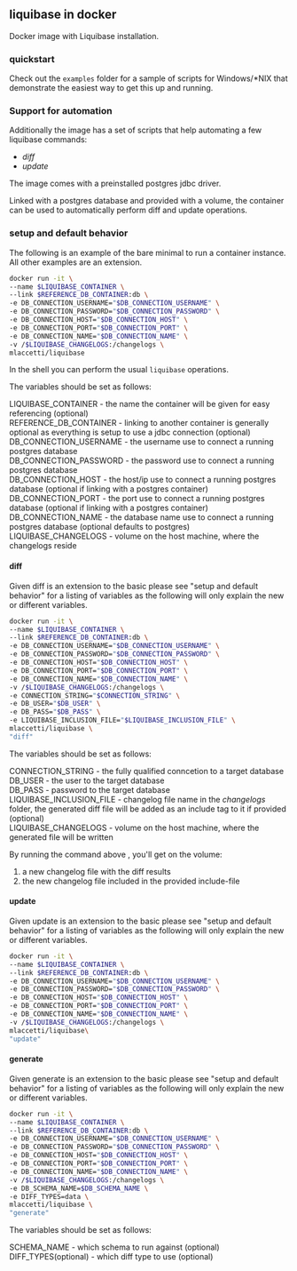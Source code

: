 ## liquibase in docker

Docker image with Liquibase installation.

### quickstart

Check out the `examples` folder for a sample of scripts for Windows/\*NIX that demonstrate the easiest way to get this up and running.

### Support for automation

Additionally the image has a set of scripts that help automating a few liquibase commands:
* _diff_
* _update_

The image comes with a preinstalled postgres jdbc driver.

Linked with a postgres database and provided with a volume, the container can be used
to automatically perform diff and update operations.

### setup and default behavior

The following is an example of the bare minimal to run a container instance. All other examples are an extension.

```bash
docker run -it \
--name $LIQUIBASE_CONTAINER \
--link $REFERENCE_DB_CONTAINER:db \
-e DB_CONNECTION_USERNAME="$DB_CONNECTION_USERNAME" \
-e DB_CONNECTION_PASSWORD="$DB_CONNECTION_PASSWORD" \
-e DB_CONNECTION_HOST="$DB_CONNECTION_HOST" \
-e DB_CONNECTION_PORT="$DB_CONNECTION_PORT" \
-e DB_CONNECTION_NAME="$DB_CONNECTION_NAME" \
-v /$LIQUIBASE_CHANGELOGS:/changelogs \
mlaccetti/liquibase
```

In the shell you can perform the usual `liquibase` operations.

The variables should be set as follows:

LIQUIBASE_CONTAINER - the name the container will be given for easy referencing (optional)  
REFERENCE_DB_CONTAINER - linking to another container is generally optional as everything is setup to use a jdbc connection (optional)  
DB_CONNECTION_USERNAME - the username use to connect a running postgres database  
DB_CONNECTION_PASSWORD - the password use to connect a running postgres database  
DB_CONNECTION_HOST - the host/ip use to connect a running postgres database (optional if linking with a postgres container)  
DB_CONNECTION_PORT - the port use to connect a running postgres database (optional if linking with a postgres container)  
DB_CONNECTION_NAME - the database name use to connect a running postgres database (optional defaults to postgres)  
LIQUIBASE_CHANGELOGS - volume on the host machine, where the changelogs reside  

#### diff

Given diff is an extension to the basic please see "setup and default behavior" for a listing of variables as the following will only explain the new or different variables.

```bash
docker run -it \
--name $LIQUIBASE_CONTAINER \
--link $REFERENCE_DB_CONTAINER:db \
-e DB_CONNECTION_USERNAME="$DB_CONNECTION_USERNAME" \
-e DB_CONNECTION_PASSWORD="$DB_CONNECTION_PASSWORD" \
-e DB_CONNECTION_HOST="$DB_CONNECTION_HOST" \
-e DB_CONNECTION_PORT="$DB_CONNECTION_PORT" \
-e DB_CONNECTION_NAME="$DB_CONNECTION_NAME" \
-v /$LIQUIBASE_CHANGELOGS:/changelogs \
-e CONNECTION_STRING="$CONNECTION_STRING" \
-e DB_USER="$DB_USER" \
-e DB_PASS="$DB_PASS" \
-e LIQUIBASE_INCLUSION_FILE="$LIQUIBASE_INCLUSION_FILE" \
mlaccetti/liquibase \
"diff"
```

The variables should be set as follows:

CONNECTION_STRING - the fully qualified conncetion to a target database  
DB_USER - the user to the target database  
DB_PASS - password to the target database  
LIQUIBASE_INCLUSION_FILE - changelog file name in the _changelogs_ folder, the generated diff file will be added as an include tag to it if provided (optional)  
LIQUIBASE_CHANGELOGS - volume on the host machine, where the generated file will be written  

By running the command above , you'll get on the volume:

1. a new changelog file with the diff results
2. the new changelog file included in the provided include-file


#### update

Given update is an extension to the basic please see "setup and default behavior" for a listing of variables as the following will only explain the new or different variables.

```bash
docker run -it \
--name $LIQUIBASE_CONTAINER \
--link $REFERENCE_DB_CONTAINER:db \
-e DB_CONNECTION_USERNAME="$DB_CONNECTION_USERNAME" \
-e DB_CONNECTION_PASSWORD="$DB_CONNECTION_PASSWORD" \
-e DB_CONNECTION_HOST="$DB_CONNECTION_HOST" \
-e DB_CONNECTION_PORT="$DB_CONNECTION_PORT" \
-e DB_CONNECTION_NAME="$DB_CONNECTION_NAME" \
-v /$LIQUIBASE_CHANGELOGS:/changelogs \
mlaccetti/liquibase\
"update"
```

#### generate

Given generate is an extension to the basic please see "setup and default behavior" for a listing of variables as the following will only explain the new or different variables.

```bash
docker run -it \
--name $LIQUIBASE_CONTAINER \
--link $REFERENCE_DB_CONTAINER:db \
-e DB_CONNECTION_USERNAME="$DB_CONNECTION_USERNAME" \
-e DB_CONNECTION_PASSWORD="$DB_CONNECTION_PASSWORD" \
-e DB_CONNECTION_HOST="$DB_CONNECTION_HOST" \
-e DB_CONNECTION_PORT="$DB_CONNECTION_PORT" \
-e DB_CONNECTION_NAME="$DB_CONNECTION_NAME" \
-v /$LIQUIBASE_CHANGELOGS:/changelogs \
-e DB_SCHEMA_NAME=$DB_SCHEMA_NAME \
-e DIFF_TYPES=data \
mlaccetti/liquibase \
"generate"
```

The variables should be set as follows:
 
SCHEMA_NAME - which schema to run against (optional)  
DIFF_TYPES(optional) - which diff type to use (optional)  
